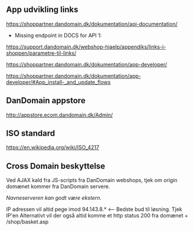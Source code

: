 ## App udvikling links
https://shoppartner.dandomain.dk/dokumentation/api-documentation/
- Missing endpoint in DOCS for API 1: <adding soon>

https://support.dandomain.dk/webshop-hjaelp/appendiks/links-i-shoppen/parametre-til-links/ 

https://shoppartner.dandomain.dk/dokumentation/app-developer/ 

https://shoppartner.dandomain.dk/dokumentation/app-developer/#App_install-_and_update_flows

## DanDomain appstore
http://appstore.ecom.dandomain.dk/Admin/

## ISO standard
https://en.wikipedia.org/wiki/ISO_4217

## Cross Domain beskyttelse
Ved AJAX kald fra JS-scripts fra DanDomain webshops, tjek om origin domænet kommer fra DanDomain servere.

*Navneserveren kan godt være ekstern.*

IP adressen vil altid pege imod 94.143.8.* <-- Bedste bud til løsning. Tjek IP'en
Alternativt vil der også altid komme et http status 200 fra domænet + /shop/basket.asp
